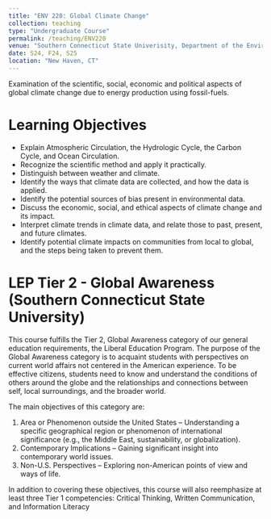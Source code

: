 ```yaml
---
title: "ENV 220: Global Climate Change"
collection: teaching
type: "Undergraduate Course"
permalink: /teaching/ENV220
venue: "Southern Connecticut State Univerisity, Department of the Environment, Geography and Marine Studies"
date: S24, F24, S25
location: "New Haven, CT"
---
```

Examination of the scientific, social, economic and political aspects of global climate change due to energy production using fossil-fuels.

Learning Objectives
======
- Explain Atmospheric Circulation, the Hydrologic Cycle, the Carbon Cycle, and Ocean Circulation.
- Recognize the scientific method and apply it practically.
- Distinguish between weather and climate.
- Identify the ways that climate data are collected, and how the data is applied.
- Identify the potential sources of bias present in environmental data.
- Discuss the economic, social, and ethical aspects of climate change and its impact.
- Interpret climate trends in climate data, and relate those to past, present, and future climates.
- Identify potential climate impacts on communities from local to global, and the steps being taken to prevent them.

LEP Tier 2 - Global Awareness (Southern Connecticut State University)
======
This course fulfills the Tier 2, Global Awareness category of our general education requirements, the Liberal Education Program. The purpose of the Global Awareness category is to acquaint students with perspectives on current world affairs not centered in the American experience. To be effective citizens, students need to know and understand the conditions of others around the globe and the relationships and connections between self, local surroundings, and the broader world. 

The main objectives of this category are: 
1)	Area or Phenomenon outside the United States – Understanding a specific geographical region or phenomenon of international significance (e.g., the Middle East, sustainability, or globalization). 
2)	Contemporary Implications – Gaining significant insight into contemporary world issues. 
3)	Non-U.S. Perspectives – Exploring non-American points of view and ways of life. 

In addition to covering these objectives, this course will also reemphasize at least three Tier 1 competencies: Critical Thinking, Written Communication, and Information Literacy
